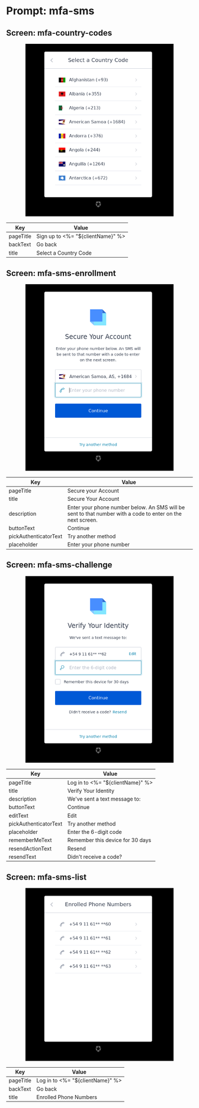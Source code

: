 # Prompt: mfa-sms

## Screen: mfa-country-codes

<p style="text-align: center;">
  <img alt="mfa-country-codes reference screenshot" class="ul-prompt-screenshot" data-ul-prompt="mfa-country-codes" src="/media/articles/universal-login/text-customization/mfa-country-codes.png" style="width: 400px;"/>
</p>

|Key|Value|
|----------|----------|
|pageTitle|Sign up to <%= "${clientName}" %>|
|backText|Go back|
|title|Select a Country Code|

## Screen: mfa-sms-enrollment

<p style="text-align: center;">
  <img alt="mfa-sms-enrollment reference screenshot" class="ul-prompt-screenshot" data-ul-prompt="mfa-sms-enrollment" src="/media/articles/universal-login/text-customization/mfa-sms-enrollment.png" style="width: 400px;"/>
</p>

|Key|Value|
|----------|----------|
|pageTitle|Secure your Account|
|title|Secure Your Account|
|description|Enter your phone number below. An SMS will be sent to that number with a code to enter on the next screen.|
|buttonText|Continue|
|pickAuthenticatorText|Try another method|
|placeholder|Enter your phone number|

## Screen: mfa-sms-challenge

<p style="text-align: center;">
  <img alt="mfa-sms-challenge reference screenshot" class="ul-prompt-screenshot" data-ul-prompt="mfa-sms-challenge" src="/media/articles/universal-login/text-customization/mfa-sms-challenge.png" style="width: 400px;"/>
</p>

|Key|Value|
|----------|----------|
|pageTitle|Log in to <%= "${clientName}" %>|
|title|Verify Your Identity|
|description|We've sent a text message to:|
|buttonText|Continue|
|editText|Edit|
|pickAuthenticatorText|Try another method|
|placeholder|Enter the 6-digit code|
|rememberMeText|Remember this device for 30 days|
|resendActionText|Resend|
|resendText|Didn't receive a code?|

## Screen: mfa-sms-list

<p style="text-align: center;">
  <img alt="mfa-sms-list reference screenshot" class="ul-prompt-screenshot" data-ul-prompt="mfa-sms-list" src="/media/articles/universal-login/text-customization/mfa-sms-list.png" style="width: 400px;"/>
</p>

|Key|Value|
|----------|----------|
|pageTitle|Log in to <%= "${clientName}" %>|
|backText|Go back|
|title|Enrolled Phone Numbers|

